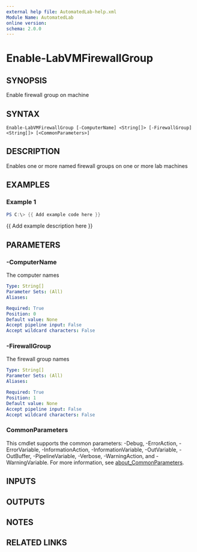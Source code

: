 ```yaml
---
external help file: AutomatedLab-help.xml
Module Name: AutomatedLab
online version:
schema: 2.0.0
---
```


# Enable-LabVMFirewallGroup

## SYNOPSIS
Enable firewall group on machine

## SYNTAX

```
Enable-LabVMFirewallGroup [-ComputerName] <String[]> [-FirewallGroup] <String[]> [<CommonParameters>]
```

## DESCRIPTION
Enables one or more named firewall groups on one or more lab machines

## EXAMPLES

### Example 1
```powershell
PS C:\> {{ Add example code here }}
```

{{ Add example description here }}

## PARAMETERS

### -ComputerName
The computer names

```yaml
Type: String[]
Parameter Sets: (All)
Aliases:

Required: True
Position: 0
Default value: None
Accept pipeline input: False
Accept wildcard characters: False
```

### -FirewallGroup
The firewall group names

```yaml
Type: String[]
Parameter Sets: (All)
Aliases:

Required: True
Position: 1
Default value: None
Accept pipeline input: False
Accept wildcard characters: False
```

### CommonParameters
This cmdlet supports the common parameters: -Debug, -ErrorAction, -ErrorVariable, -InformationAction, -InformationVariable, -OutVariable, -OutBuffer, -PipelineVariable, -Verbose, -WarningAction, and -WarningVariable. For more information, see [about_CommonParameters](http://go.microsoft.com/fwlink/?LinkID=113216).

## INPUTS

## OUTPUTS

## NOTES

## RELATED LINKS
